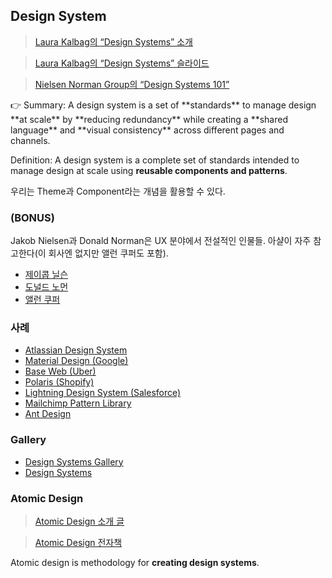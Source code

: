 ## Design System

> [Laura Kalbag의 “Design Systems” 소개](https://24ways.org/2012/design-systems/)
>

> [Laura Kalbag의 “Design Systems” 슬라이드](https://speakerdeck.com/laurakalbag/design-systems-1)
>

> [Nielsen Norman Group의 “Design Systems 101”](https://www.nngroup.com/articles/design-systems-101/)
>

<aside>
👉 Summary: A design system is a set of **standards** to manage design **at scale** by **reducing redundancy** while creating a **shared language** and **visual consistency** across different pages and channels.

Definition: A design system is a complete set of standards intended to manage design at scale using **reusable components and patterns**.

</aside>

우리는 Theme과 Component라는 개념을 활용할 수 있다.

### (BONUS)

Jakob Nielsen과 Donald Norman은 UX 분야에서 전설적인 인물들. 아샬이 자주 참고한다(이 회사엔 없지만 앨런 쿠퍼도 포함).

- [제이콥 닐슨](https://ko.wikipedia.org/wiki/제이콥_닐슨)
- [도널드 노먼](https://ko.wikipedia.org/wiki/도널드_노먼)
- [앨런 쿠퍼](https://en.wikipedia.org/wiki/Alan_Cooper)

### 사례

- [Atlassian Design System](https://atlassian.design/)
- [Material Design (Google)](https://material.io/)
- [Base Web (Uber)](https://baseweb.design/)
- [Polaris (Shopify)](https://polaris.shopify.com/)
- [Lightning Design System (Salesforce)](https://www.lightningdesignsystem.com/)
- [Mailchimp Pattern Library](https://ux.mailchimp.com/patterns)
- [Ant Design](https://ant.design/)

### Gallery

- [Design Systems Gallery](https://designsystemsrepo.com/design-systems/)
- [Design Systems](https://www.designsystems.com/open-design-systems/)

### Atomic Design

> [Atomic Design 소개 글](https://bradfrost.com/blog/post/atomic-web-design/)
>

> [Atomic Design 전자책](https://atomicdesign.bradfrost.com/)
>

Atomic design is methodology for **creating design systems**.
